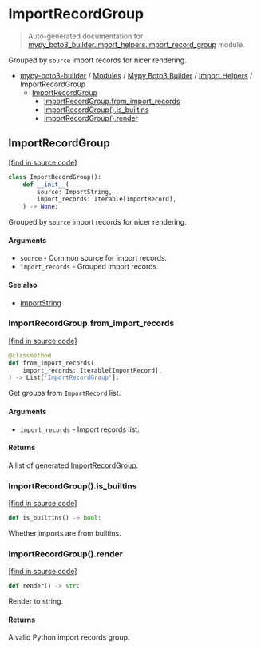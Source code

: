 # ImportRecordGroup

> Auto-generated documentation for [mypy_boto3_builder.import_helpers.import_record_group](https://github.com/vemel/mypy_boto3_builder/blob/master/mypy_boto3_builder/import_helpers/import_record_group.py) module.

Grouped by `source` import records for nicer rendering.

- [mypy-boto3-builder](../../README.md#mypy_boto3_builder) / [Modules](../../MODULES.md#mypy-boto3-builder-modules) / [Mypy Boto3 Builder](../index.md#mypy-boto3-builder) / [Import Helpers](index.md#import-helpers) / ImportRecordGroup
    - [ImportRecordGroup](#importrecordgroup)
        - [ImportRecordGroup.from_import_records](#importrecordgroupfrom_import_records)
        - [ImportRecordGroup().is_builtins](#importrecordgroupis_builtins)
        - [ImportRecordGroup().render](#importrecordgrouprender)

## ImportRecordGroup

[[find in source code]](https://github.com/vemel/mypy_boto3_builder/blob/master/mypy_boto3_builder/import_helpers/import_record_group.py#L10)

```python
class ImportRecordGroup():
    def __init__(
        source: ImportString,
        import_records: Iterable[ImportRecord],
    ) -> None:
```

Grouped by `source` import records for nicer rendering.

#### Arguments

- `source` - Common source for import records.
- `import_records` - Grouped import records.

#### See also

- [ImportString](import_string.md#importstring)

### ImportRecordGroup.from_import_records

[[find in source code]](https://github.com/vemel/mypy_boto3_builder/blob/master/mypy_boto3_builder/import_helpers/import_record_group.py#L25)

```python
@classmethod
def from_import_records(
    import_records: Iterable[ImportRecord],
) -> List['ImportRecordGroup']:
```

Get groups from `ImportRecord` list.

#### Arguments

- `import_records` - Import records list.

#### Returns

A list of generated [ImportRecordGroup](#importrecordgroup).

### ImportRecordGroup().is_builtins

[[find in source code]](https://github.com/vemel/mypy_boto3_builder/blob/master/mypy_boto3_builder/import_helpers/import_record_group.py#L63)

```python
def is_builtins() -> bool:
```

Whether imports are from builtins.

### ImportRecordGroup().render

[[find in source code]](https://github.com/vemel/mypy_boto3_builder/blob/master/mypy_boto3_builder/import_helpers/import_record_group.py#L69)

```python
def render() -> str:
```

Render to string.

#### Returns

A valid Python import records group.
